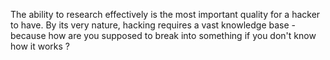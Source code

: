 The ability to research effectively is the most important quality for a hacker to have. By its very nature, hacking requires a vast knowledge base - because how are you supposed to break into something if you don't know how it works ?
